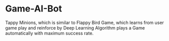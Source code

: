 # Game-AI-Bot
Tappy Minions, which is similar to Flappy Bird Game, which learns from user game play and reinforce by Deep Learning Algorithm plays a Game automatically with maximum success rate.
